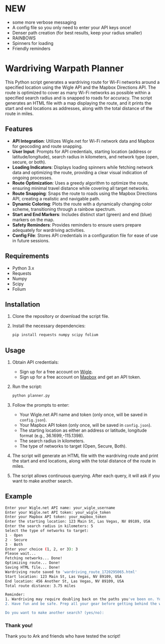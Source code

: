 # NEW
- some more verbose messaging
- A config file so you only need to enter your API keys once!
- Denser path creation (for best results, keep your radius smaller)
- RAINBOWS
- Spinners for loading
- Friendly reminders

# Wardriving Warpath Planner

This Python script generates a wardriving route for Wi-Fi networks around a specified location using the Wigle API and the Mapbox Directions API. The route is optimized to cover as many Wi-Fi networks as possible within a specified search radius and is snapped to roads for accuracy. The script generates an HTML file with a map displaying the route, and it prints the start and end locations as addresses, along with the total distance of the route in miles.

## Features

- **API Integration**: Utilizes Wigle.net for Wi-Fi network data and Mapbox for geocoding and route snapping.
- **User Input**: Prompts for API credentials, starting location (address or latitude/longitude), search radius in kilometers, and network type (open, secure, or both).
- **Loading Indicators**: Displays loading spinners while fetching network data and optimizing the route, providing a clear visual indication of ongoing processes.
- **Route Optimization**: Uses a greedy algorithm to optimize the route, ensuring minimal travel distance while covering all target networks.
- **Route Snapping**: Snaps the route to roads using the Mapbox Directions API, creating a realistic and navigable path.
- **Dynamic Coloring**: Plots the route with a dynamically changing color scheme, transitioning through a rainbow spectrum.
- **Start and End Markers**: Includes distinct start (green) and end (blue) markers on the map.
- **Safety Reminders**: Provides reminders to ensure users prepare adequately for wardriving activities.
- **Config File**: Stores API credentials in a configuration file for ease of use in future sessions.

## Requirements

- Python 3.x
- Requests
- Numpy
- Scipy
- Folium

## Installation

1. Clone the repository or download the script file.
2. Install the necessary dependencies:

    ```sh
    pip install requests numpy scipy folium
    ```

## Usage

1. Obtain API credentials:
    - Sign up for a free account on [Wigle](https://wigle.net/).
    - Sign up for a free account on [Mapbox](https://www.mapbox.com/) and get an API token.

2. Run the script:

    ```sh
    python planner.py
    ```

3. Follow the prompts to enter:
    - Your Wigle.net API name and token (only once, will be saved in `config.json`).
    - Your Mapbox API token (only once, will be saved in `config.json`).
    - The starting location as either an address or latitude, longitude format (e.g., 36.1699,-115.1398).
    - The search radius in kilometers.
    - The type of networks to target (Open, Secure, Both).

4. The script will generate an HTML file with the wardriving route and print the start and end locations, along with the total distance of the route in miles.

5. The script allows continuous querying. After each query, it will ask if you want to make another search.

## Example

```sh
Enter your Wigle.net API name: your_wigle_username
Enter your Wigle.net API token: your_wigle_token
Enter your Mapbox API token: your_mapbox_token
Enter the starting location: 123 Main St, Las Vegas, NV 89109, USA
Enter the search radius in kilometers: 5
Select the type of networks to target:
1 - Open
2 - Secure
3 - Both
Enter your choice (1, 2, or 3): 3
Please wait...
Fetching networks... Done!
Optimizing route... Done!
Saving HTML file... Done!
Wardriving route saved to 'wardriving_route_1720295065.html'
Start location: 123 Main St, Las Vegas, NV 89109, USA
End location: 456 Another St, Las Vegas, NV 89109, USA
Total route distance: 3.75 miles

Reminder:
1. Wardriving may require doubling back on the paths you've been on. You will go over some of the same areas more than once.
2. Have fun and be safe. Prep all your gear before getting behind the wheel. Get water for your walk.

Do you want to make another search? (yes/no):
```

### Thank you!
Thank you to Ark and friends who have tested the script!

